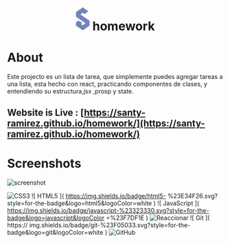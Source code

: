 <div align="center"><h1> <img src=https://github.com/santy-ramirez/assets/blob/main/branding/logo.svg width="32px"/> homework </h1> </div>

# About
Este projecto es un lista de tarea, que simplemente puedes agregar tareas a una lista, esta hecho con react, practicando componentes de clases, y entendiendo su estructura,jsx ,prosp y state.

## Website is Live : [https://santy-ramirez.github.io/homework/](https://santy-ramirez.github.io/homework/)

# Screenshots
![screenshot](./)

![CSS3](https://img.shields.io/badge/css3-%231572B6.svg?style=for-the-badge&logo=css3&logoColor=white )
![ HTML5 ]( https://img.shields.io/badge/html5- %23E34F26.svg?style=for-the-badge&logo=html5&logoColor=white )
![ JavaScript ]( https://img.shields.io/badge/javascript-%23323330.svg?style=for-the-badge&logo=javascript&logoColor =%23F7DF1E )
![ Reaccionar ]( https://img.shields.io/badge/react-%2320232a.svg?style=for-the-badge&logo=react&logoColor=%2361DAFB )
![ Git ]( https:// img.shields.io/badge/git-%23F05033.svg?style=for-the-badge&logo=git&logoColor=white )
![ GitHub]( https://img.shields.io/badge/github-%23121011.svg?style=for-the-badge&logo=github&logoColor=white )



<!-- hecho usando https://prm.pushkaryadav.in -- >
